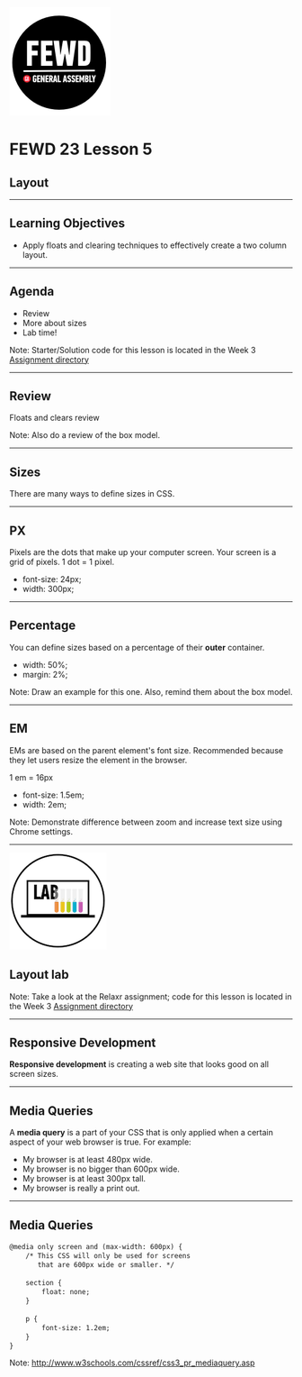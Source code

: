 ![GeneralAssemb.ly](../../img/icons/FEWD_Logo.png)

# FEWD 23 Lesson 5

## Layout

---

## Learning Objectives

* Apply floats and clearing techniques to effectively create a two column layout.

---

## Agenda

* Review
* More about sizes
* Lab time!

Note:
Starter/Solution code for this lesson is located in the Week 3 [Assignment directory](../Assignment)

---

## Review

Floats and clears review

Note:
Also do a review of the box model.

---

## Sizes

There are many ways to define sizes in CSS.

---

## PX

Pixels are the dots that make up your computer screen.  Your screen is a grid of pixels.  1 dot = 1 pixel.

* font-size: 24px;
* width: 300px;

---

## Percentage

You can define sizes based on a percentage of their __outer__ container.

* width: 50%;
* margin: 2%;

Note:
Draw an example for this one.  Also, remind them about the box model.

---

## EM

EMs are based on the parent element's font size.  Recommended because they let users resize the element in the browser.

1 em = 16px

* font-size: 1.5em;
* width: 2em;

Note:
Demonstrate difference between zoom and increase text size using Chrome settings.

---

![GeneralAssemb.ly](../../img/icons/exercise_icon_md.png)

## Layout lab

Note:
Take a look at the Relaxr assignment; code for this lesson is located in the Week 3 [Assignment directory](../Assignment)

---

## Responsive Development

__Responsive development__ is creating a web site that looks good on all screen sizes.

---

## Media Queries

A __media query__ is a part of your CSS that is only applied when a certain aspect of your web browser is true.  For example:

* My browser is at least 480px wide.
* My browser is no bigger than 600px wide.
* My browser is at least 300px tall.
* My browser is really a print out.

---

## Media Queries

```
@media only screen and (max-width: 600px) {
	/* This CSS will only be used for screens 
	   that are 600px wide or smaller. */

	section {
		float: none;
	}

	p {
		font-size: 1.2em;
	}
}
```

Note:
http://www.w3schools.com/cssref/css3_pr_mediaquery.asp
